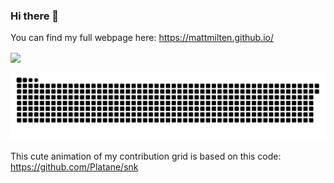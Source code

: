 ### Hi there 👋

You can find my full webpage here: https://mattmilten.github.io/

<a href="https://github.com/anuraghazra/github-readme-stats">
  <img align="center" src="https://github-readme-stats.vercel.app/api?username=mattmilten&count_private=true&show_icons=true&theme=dark" />
</a>
<!-- <a href="https://github.com/anuraghazra/github-readme-stats">
  <img align="center" src="https://github-readme-stats.vercel.app/api/top-langs/?username=mattmilten&hide=html&theme=dark" />
</a>
 -->
 
![github contribution grid snake animation](https://raw.githubusercontent.com/mattmilten/mattmilten/output/github-snake.svg)

This cute animation of my contribution grid is based on this code: https://github.com/Platane/snk

